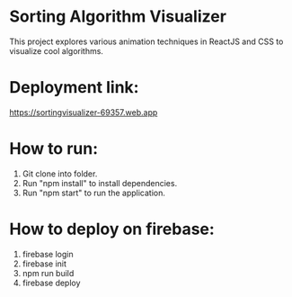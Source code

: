# Sorting Algorithm Visualizer

This project explores various animation techniques in ReactJS and CSS to visualize cool algorithms.

# Deployment link:
https://sortingvisualizer-69357.web.app

# How to run:
1. Git clone into folder.
2. Run "npm install" to install dependencies.
3. Run "npm start" to run the application.

# How to deploy on firebase:
1. firebase login
2. firebase init
3. npm run build
4. firebase deploy
